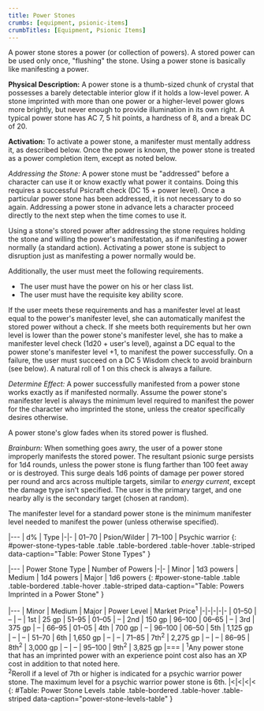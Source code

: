 ```yaml
---
title: Power Stones
crumbs: [equipment, psionic-items]
crumbTitles: [Equipment, Psionic Items]
---
```


A power stone stores a power (or collection of powers). A stored power can be used only once, &quot;flushing&quot; the stone. Using a power stone is basically like manifesting a power.

**Physical Description:** A power stone is a thumb-sized chunk of crystal that possesses a barely detectable interior glow if it holds a low-level power. A stone imprinted with more than one power or a higher-level power glows more brightly, but never enough to provide illumination in its own right. A typical power stone has AC 7, 5 hit points, a hardness of 8, and a break DC of 20.

**Activation:** To activate a power stone, a manifester must mentally address it, as described below. Once the power is known, the power stone is treated as a power completion item, except as noted below.

_Addressing the Stone:_ A power stone must be &quot;addressed&quot; before a character can use it or know exactly what power it contains. Doing this requires a successful Psicraft check (DC 15 + power level). Once a particular power stone has been addressed, it is not necessary to do so again. Addressing a power stone in advance lets a character proceed directly to the next step when the time comes to use it.

Using a stone's stored power after addressing the stone requires holding the stone and willing the power's manifestation, as if manifesting a power normally (a standard action). Activating a power stone is subject to disruption just as manifesting a power normally would be.

Additionally, the user must meet the following requirements.

 * The user must have the power on his or her class list.
 * The user must have the requisite key ability score.

If the user meets these requirements and has a manifester level at least equal to the power's manifester level, she can automatically manifest the stored power without a check. If she meets both requirements but her own level is lower than the power stone's manifester level, she has to make a manifester level check (1d20 + user's level), against a DC equal to the power stone's manifester level +1, to manifest the power successfully. On a failure, the user must succeed on a DC 5 Wisdom check to avoid brainburn (see below). A natural roll of 1 on this check is always a failure.

_Determine Effect:_ A power successfully manifested from a power stone works exactly as if manifested normally. Assume the power stone's manifester level is always the minimum level required to manifest the power for the character who imprinted the stone, unless the creator specifically desires otherwise.

A power stone's glow fades when its stored power is flushed.

_Brainburn:_ When something goes awry, the user of a power stone improperly manifests the stored power. The resultant psionic surge persists for 1d4 rounds, unless the power stone is flung farther than 100 feet away or is destroyed. This surge deals 1d6 points of damage per power stored per round and arcs across multiple targets, similar to _energy current_, except the damage type isn't specified. The user is the primary target, and one nearby ally is the secondary target (chosen at random).

The manifester level for a standard power stone is the minimum manifester level needed to manifest the power (unless otherwise specified).

|---
| d% | Type
|-|-
| 01–70 | Psion/Wilder
| 71–100 | Psychic warrior
{: #power-stone-types-table .table .table-bordered .table-hover .table-striped data-caption="Table: Power Stone Types" }

|---
| Power Stone Type | Number of Powers
|-|-
| Minor | 1d3 powers
| Medium | 1d4 powers
| Major | 1d6 powers
{: #power-stone-table .table .table-bordered .table-hover .table-striped data-caption="Table: Powers Imprinted in a Power Stone" }

|---
| Minor | Medium | Major | Power Level | Market Price<sup>1</sup>
|-|-|-|-|-
| 01–50 | &ndash; | &ndash; | 1st | 25 gp
| 51–95 | 01–05 | &ndash; | 2nd | 150 gp
| 96–100 | 06–65 | &ndash; | 3rd | 375 gp
| &ndash; | 66–95 | 01–05 | 4th | 700 gp
| &ndash; | 96–100 | 06–50 | 5th | 1,125 gp
| &ndash; | &ndash; | 51–70 | 6th | 1,650 gp
| &ndash; | &ndash; | 71–85 | 7th<sup>2</sup> | 2,275 gp
| &ndash; | &ndash; | 86–95 | 8th<sup>2</sup> | 3,000 gp
| &ndash; | &ndash; | 95–100 | 9th<sup>2</sup> | 3,825 gp
|===
| <sup>1</sup>Any power stone that has an imprinted power with an experience point cost also has an XP cost in addition to that noted here.<br><sup>2</sup>Reroll if a level of 7th or higher is indicated for a psychic warrior power stone. The maximum level for a psychic warrior power stone is 6th. |<|<|<|<
{: #Table: Power Stone Levels .table .table-bordered .table-hover .table-striped data-caption="power-stone-levels-table" }